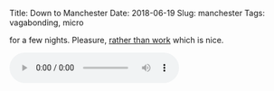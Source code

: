 Title: Down to Manchester
Date: 2018-06-19
Slug: manchester
Tags: vagabonding, micro

for a few nights. Pleasure, [rather than work](/2018/06/08/newcastle) which is nice.

<audio src="{static}/media/audio/08-Manchester.mp3" controls />
